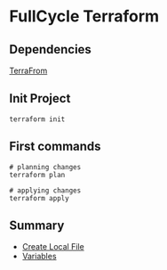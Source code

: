 # FullCycle Terraform


## Dependencies

[TerraFrom](https://www.terraform.io/downloads)

## Init Project

```shell
terraform init
```

## First commands

```shell
# planning changes
terraform plan

# applying changes
terraform apply
```

## Summary

- [Create Local File](./docs/CREATE-LOCAL-FILE.md)
- [Variables](./docs/CREATE-VARIABLES.MD)